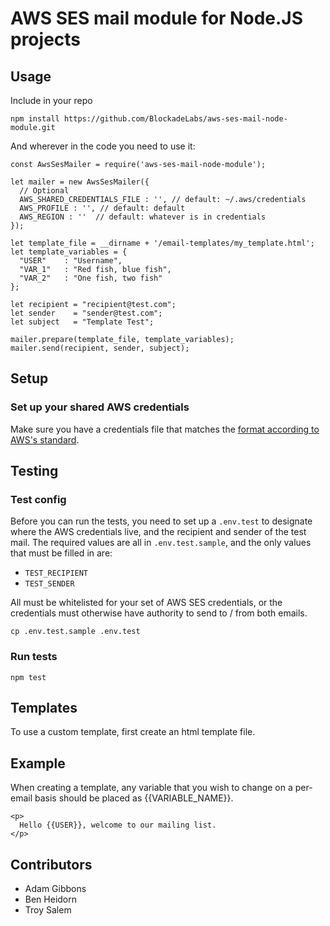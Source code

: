 # AWS SES mail module for Node.JS projects

## Usage

Include in your repo

```
npm install https://github.com/BlockadeLabs/aws-ses-mail-node-module.git
```

And wherever in the code you need to use it:

```
const AwsSesMailer = require('aws-ses-mail-node-module');

let mailer = new AwsSesMailer({
  // Optional
  AWS_SHARED_CREDENTIALS_FILE : '', // default: ~/.aws/credentials
  AWS_PROFILE : '', // default: default
  AWS_REGION : ''  // default: whatever is in credentials
});

let template_file = __dirname + '/email-templates/my_template.html';
let template_variables = {
  "USER"    : "Username",
  "VAR_1"   : "Red fish, blue fish",
  "VAR_2"   : "One fish, two fish"
};

let recipient = "recipient@test.com";
let sender    = "sender@test.com";
let subject   = "Template Test";

mailer.prepare(template_file, template_variables);
mailer.send(recipient, sender, subject);
```


## Setup

### Set up your shared AWS credentials

Make sure you have a credentials file that matches the [format according to AWS's standard](https://docs.aws.amazon.com/sdk-for-javascript/v2/developer-guide/loading-node-credentials-shared.html).

## Testing

### Test config

Before you can run the tests, you need to set up a `.env.test` to designate where the AWS credentials live, and the recipient and sender of the test mail. The required values are all in `.env.test.sample`, and the only values that must be filled in are:

- `TEST_RECIPIENT`
- `TEST_SENDER`

All must be whitelisted for your set of AWS SES credentials, or the credentials must otherwise have authority to send to / from both emails.

```
cp .env.test.sample .env.test
```

### Run tests

```
npm test
```

## Templates

To use a custom template, first create an html template file.

## Example

When creating a template, any variable that you wish to change on a per-email basis should be placed as {{VARIABLE_NAME}}.

```
<p>
  Hello {{USER}}, welcome to our mailing list.
</p>
```

## Contributors

- Adam Gibbons
- Ben Heidorn
- Troy Salem
